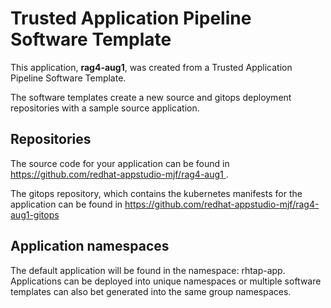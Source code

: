 # Trusted Application Pipeline Software Template

This application, **rag4-aug1**, was created from a Trusted Application Pipeline Software Template.

The software templates create a new source and gitops deployment repositories with a sample source application. 

## Repositories

The source code for your application can be found in [https://github.com/redhat-appstudio-mjf/rag4-aug1 ](https://github.com/redhat-appstudio-mjf/rag4-aug1 ).
 
The gitops repository, which contains the kubernetes manifests for the application can be found in 
[https://github.com/redhat-appstudio-mjf/rag4-aug1-gitops ](https://github.com/redhat-appstudio-mjf/rag4-aug1-gitops ) 

## Application namespaces 

The default application will be found in the namespace: rhtap-app. Applications can be deployed into unique namespaces or multiple software templates can also bet generated into the same group namespaces.  